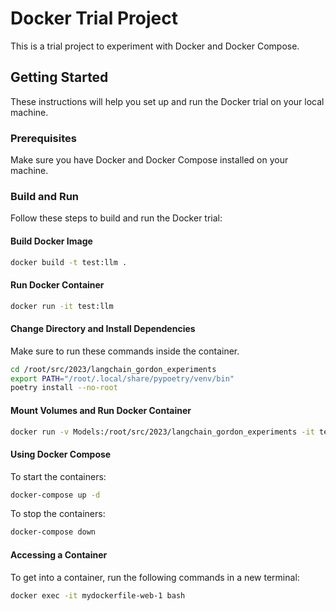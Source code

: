 # Docker Trial Project

This is a trial project to experiment with Docker and Docker Compose.

## Getting Started

These instructions will help you set up and run the Docker trial on your local machine.

### Prerequisites

Make sure you have Docker and Docker Compose installed on your machine.

### Build and Run

Follow these steps to build and run the Docker trial:

#### Build Docker Image

```bash
docker build -t test:llm .
```

#### Run Docker Container

```bash
docker run -it test:llm
```

#### Change Directory and Install Dependencies
Make sure to run these commands inside the container.
```bash
cd /root/src/2023/langchain_gordon_experiments
export PATH="/root/.local/share/pypoetry/venv/bin"
poetry install --no-root
```

#### Mount Volumes and Run Docker Container

```bash
docker run -v Models:/root/src/2023/langchain_gordon_experiments -it test:llm
```

#### Using Docker Compose

To start the containers:

```bash
docker-compose up -d
```

To stop the containers:

```bash
docker-compose down
```

#### Accessing a Container

To get into a container, run the following commands in a new terminal:

```bash
docker exec -it mydockerfile-web-1 bash
```
